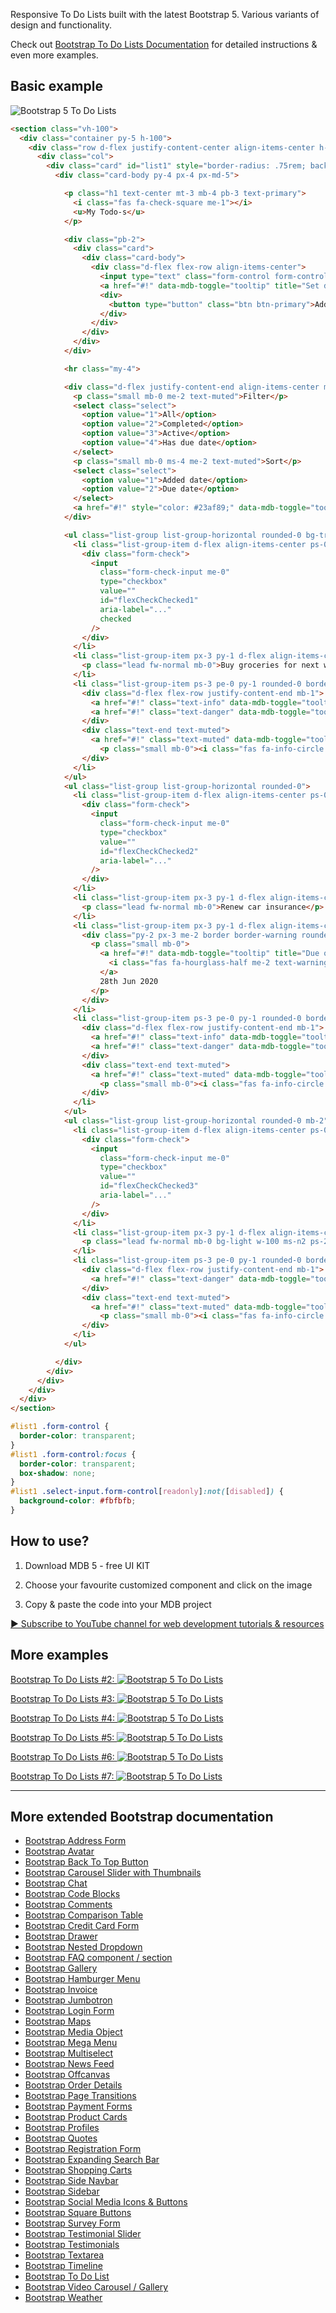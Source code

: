 
Responsive To Do Lists built with the latest Bootstrap 5. Various variants of design and functionality.

Check out [Bootstrap To Do Lists Documentation](https://mdbootstrap.com/docs/standard/extended/to-do-list/) for detailed instructions & even more examples.

## Basic example

![Bootstrap 5 To Do Lists](https://mdbootstrap.com/img/Marketing/github/to-do-list/basic.png)

```html
<section class="vh-100">
  <div class="container py-5 h-100">
    <div class="row d-flex justify-content-center align-items-center h-100">
      <div class="col">
        <div class="card" id="list1" style="border-radius: .75rem; background-color: #eff1f2;">
          <div class="card-body py-4 px-4 px-md-5">

            <p class="h1 text-center mt-3 mb-4 pb-3 text-primary">
              <i class="fas fa-check-square me-1"></i>
              <u>My Todo-s</u>
            </p>

            <div class="pb-2">
              <div class="card">
                <div class="card-body">
                  <div class="d-flex flex-row align-items-center">
                    <input type="text" class="form-control form-control-lg" id="exampleFormControlInput1" placeholder="Add new...">
                    <a href="#!" data-mdb-toggle="tooltip" title="Set due date"><i class="fas fa-calendar-alt fa-lg me-3"></i></a>
                    <div>
                      <button type="button" class="btn btn-primary">Add</button>
                    </div>
                  </div>
                </div>
              </div>
            </div>

            <hr class="my-4">

            <div class="d-flex justify-content-end align-items-center mb-4 pt-2 pb-3">
              <p class="small mb-0 me-2 text-muted">Filter</p>
              <select class="select">
                <option value="1">All</option>
                <option value="2">Completed</option>
                <option value="3">Active</option>
                <option value="4">Has due date</option>
              </select>
              <p class="small mb-0 ms-4 me-2 text-muted">Sort</p>
              <select class="select">
                <option value="1">Added date</option>
                <option value="2">Due date</option>
              </select>
              <a href="#!" style="color: #23af89;" data-mdb-toggle="tooltip" title="Ascending"><i class="fas fa-sort-amount-down-alt ms-2"></i></a>
            </div>

            <ul class="list-group list-group-horizontal rounded-0 bg-transparent">
              <li class="list-group-item d-flex align-items-center ps-0 pe-3 py-1 rounded-0 border-0 bg-transparent">
                <div class="form-check">
                  <input
                    class="form-check-input me-0"
                    type="checkbox"
                    value=""
                    id="flexCheckChecked1"
                    aria-label="..."
                    checked
                  />
                </div>
              </li>
              <li class="list-group-item px-3 py-1 d-flex align-items-center flex-grow-1 border-0 bg-transparent">
                <p class="lead fw-normal mb-0">Buy groceries for next week</p>
              </li>
              <li class="list-group-item ps-3 pe-0 py-1 rounded-0 border-0 bg-transparent">
                <div class="d-flex flex-row justify-content-end mb-1">
                  <a href="#!" class="text-info" data-mdb-toggle="tooltip" title="Edit todo"><i class="fas fa-pencil-alt me-3"></i></a>
                  <a href="#!" class="text-danger" data-mdb-toggle="tooltip" title="Delete todo"><i class="fas fa-trash-alt"></i></a>
                </div>
                <div class="text-end text-muted">
                  <a href="#!" class="text-muted" data-mdb-toggle="tooltip" title="Created date">
                    <p class="small mb-0"><i class="fas fa-info-circle me-2"></i>28th Jun 2020</p></a>
                </div>
              </li>
            </ul>
            <ul class="list-group list-group-horizontal rounded-0">
              <li class="list-group-item d-flex align-items-center ps-0 pe-3 py-1 rounded-0 border-0 bg-transparent">
                <div class="form-check">
                  <input
                    class="form-check-input me-0"
                    type="checkbox"
                    value=""
                    id="flexCheckChecked2"
                    aria-label="..."
                  />
                </div>
              </li>
              <li class="list-group-item px-3 py-1 d-flex align-items-center flex-grow-1 border-0 bg-transparent">
                <p class="lead fw-normal mb-0">Renew car insurance</p>
              </li>
              <li class="list-group-item px-3 py-1 d-flex align-items-center border-0 bg-transparent">
                <div class="py-2 px-3 me-2 border border-warning rounded-3 d-flex align-items-center bg-light">
                  <p class="small mb-0">
                    <a href="#!" data-mdb-toggle="tooltip" title="Due on date">
                      <i class="fas fa-hourglass-half me-2 text-warning"></i>
                    </a>
                    28th Jun 2020
                  </p>
                </div>
              </li>
              <li class="list-group-item ps-3 pe-0 py-1 rounded-0 border-0 bg-transparent">
                <div class="d-flex flex-row justify-content-end mb-1">
                  <a href="#!" class="text-info" data-mdb-toggle="tooltip" title="Edit todo"><i class="fas fa-pencil-alt me-3"></i></a>
                  <a href="#!" class="text-danger" data-mdb-toggle="tooltip" title="Delete todo"><i class="fas fa-trash-alt"></i></a>
                </div>
                <div class="text-end text-muted">
                  <a href="#!" class="text-muted" data-mdb-toggle="tooltip" title="Created date">
                    <p class="small mb-0"><i class="fas fa-info-circle me-2"></i>28th Jun 2020</p></a>
                </div>
              </li>
            </ul>
            <ul class="list-group list-group-horizontal rounded-0 mb-2">
              <li class="list-group-item d-flex align-items-center ps-0 pe-3 py-1 rounded-0 border-0 bg-transparent">
                <div class="form-check">
                  <input
                    class="form-check-input me-0"
                    type="checkbox"
                    value=""
                    id="flexCheckChecked3"
                    aria-label="..."
                  />
                </div>
              </li>
              <li class="list-group-item px-3 py-1 d-flex align-items-center flex-grow-1 border-0 bg-transparent">
                <p class="lead fw-normal mb-0 bg-light w-100 ms-n2 ps-2 py-1 rounded">Sign up for online course</p>
              </li>
              <li class="list-group-item ps-3 pe-0 py-1 rounded-0 border-0 bg-transparent">
                <div class="d-flex flex-row justify-content-end mb-1">
                  <a href="#!" class="text-danger" data-mdb-toggle="tooltip" title="Delete todo"><i class="fas fa-trash-alt"></i></a>
                </div>
                <div class="text-end text-muted">
                  <a href="#!" class="text-muted" data-mdb-toggle="tooltip" title="Created date">
                    <p class="small mb-0"><i class="fas fa-info-circle me-2"></i>28th Jun 2020</p></a>
                </div>
              </li>
            </ul>

          </div>
        </div>
      </div>
    </div>
  </div>
</section>
```

```css
#list1 .form-control {
  border-color: transparent;
}
#list1 .form-control:focus {
  border-color: transparent;
  box-shadow: none;
}
#list1 .select-input.form-control[readonly]:not([disabled]) {
  background-color: #fbfbfb;
}
```

## How to use?

1. Download MDB 5 - free UI KIT

2. Choose your favourite customized component and click on the image

3. Copy & paste the code into your MDB project

[▶️ Subscribe to YouTube channel for web development tutorials & resources](https://www.youtube.com/MDBootstrap?sub_confirmation=1)

## More examples

[Bootstrap To Do Lists #2:
![Bootstrap 5 To Do Lists](https://mdbootstrap.com/img/Marketing/github/to-do-list/section-2.png)](https://mdbootstrap.com/docs/standard/extended/to-do-list/#section-2)

[Bootstrap To Do Lists #3:
![Bootstrap 5 To Do Lists](https://mdbootstrap.com/img/Marketing/github/to-do-list/section-3.png)](https://mdbootstrap.com/docs/standard/extended/to-do-list/#section-3)

[Bootstrap To Do Lists #4:
![Bootstrap 5 To Do Lists](https://mdbootstrap.com/img/Marketing/github/to-do-list/section-4.png)](https://mdbootstrap.com/docs/standard/extended/to-do-list/#section-4)

[Bootstrap To Do Lists #5:
![Bootstrap 5 To Do Lists](https://mdbootstrap.com/img/Marketing/github/to-do-list/section-5.png)](https://mdbootstrap.com/docs/standard/extended/to-do-list/#section-5)

[Bootstrap To Do Lists #6:
![Bootstrap 5 To Do Lists](https://mdbootstrap.com/img/Marketing/github/to-do-list/section-6.png)](https://mdbootstrap.com/docs/standard/extended/to-do-list/#section-6)

[Bootstrap To Do Lists #7:
![Bootstrap 5 To Do Lists](https://mdbootstrap.com/img/Marketing/github/to-do-list/section-7.png)](https://mdbootstrap.com/docs/standard/extended/to-do-list/#section-7)

___

## More extended Bootstrap documentation

<ul>
<li><a href="https://mdbootstrap.com/docs/standard/extended/bootstrap-address-form/">Bootstrap Address Form</a></li>
<li><a href="https://mdbootstrap.com/docs/standard/extended/avatar/">Bootstrap Avatar</a></li>
<li><a href="https://mdbootstrap.com/docs/standard/extended/back-to-top/">Bootstrap Back To Top Button</a></li>
<li><a href="https://mdbootstrap.com/docs/standard/extended/carousel-with-thumbnails/">Bootstrap Carousel Slider with Thumbnails</a></li>
<li><a href="https://mdbootstrap.com/docs/standard/extended/chat/">Bootstrap Chat</a></li>
<li><a href="https://mdbootstrap.com/docs/standard/extended/code/">Bootstrap Code Blocks</a></li>
<li><a href="https://mdbootstrap.com/docs/standard/extended/comments/">Bootstrap Comments</a></li>
<li><a href="https://mdbootstrap.com/docs/standard/extended/bootstrap-comparison-table/">Bootstrap Comparison Table</a></li>
<li><a href="https://mdbootstrap.com/docs/standard/extended/credit-card/">Bootstrap Credit Card Form</a></li>
<li><a href="https://mdbootstrap.com/docs/standard/extended/drawer/">Bootstrap Drawer</a></li>
<li><a href="https://mdbootstrap.com/docs/standard/extended/dropdown-multilevel/">Bootstrap Nested Dropdown</a></li>
<li><a href="https://mdbootstrap.com/docs/standard/extended/faq/">Bootstrap FAQ component / section</a></li>
<li><a href="https://mdbootstrap.com/docs/standard/extended/gallery/">Bootstrap Gallery</a></li>
<li><a href="https://mdbootstrap.com/docs/standard/extended/hamburger-menu/">Bootstrap Hamburger Menu</a></li>
<li><a href="https://mdbootstrap.com/docs/standard/extended/bootstrap-invoice/">Bootstrap Invoice</a></li>
<li><a href="https://mdbootstrap.com/docs/standard/extended/jumbotron/">Bootstrap Jumbotron</a></li>
<li><a href="https://mdbootstrap.com/docs/standard/extended/login/">Bootstrap Login Form</a></li>
<li><a href="https://mdbootstrap.com/docs/standard/extended/maps/">Bootstrap Maps</a></li>
<li><a href="https://mdbootstrap.com/docs/standard/extended/media-object/">Bootstrap Media Object</a></li>
<li><a href="https://mdbootstrap.com/docs/standard/extended/mega-menu/">Bootstrap Mega Menu</a></li> 
<li><a href="https://mdbootstrap.com/docs/standard/extended/multiselect/">Bootstrap Multiselect</a></li> 
<li><a href="https://mdbootstrap.com/docs/standard/extended/news-feed/">Bootstrap News Feed</a></li> 
<li><a href="https://mdbootstrap.com/docs/standard/extended/offcanvas/">Bootstrap Offcanvas</a></li> 
<li><a href="https://mdbootstrap.com/docs/standard/extended/order-details/">Bootstrap Order Details</a></li> 
<li><a href="https://mdbootstrap.com/docs/standard/extended/page-transitions/">Bootstrap Page Transitions</a></li> 
<li><a href="https://mdbootstrap.com/docs/standard/extended/payment-forms/">Bootstrap Payment Forms</a></li> 
<li><a href="https://mdbootstrap.com/docs/standard/extended/product-cards/">Bootstrap Product Cards</a></li> 
<li><a href="https://mdbootstrap.com/docs/standard/extended/profiles/">Bootstrap Profiles</a></li>  
<li><a href="https://mdbootstrap.com/docs/standard/extended/quotes/">Bootstrap Quotes</a></li> 
<li><a href="https://mdbootstrap.com/docs/standard/extended/registration/">Bootstrap Registration Form</a></li> 
<li><a href="https://mdbootstrap.com/docs/standard/extended/search-expanding/">Bootstrap Expanding Search Bar</a></li> 
<li><a href="https://mdbootstrap.com/docs/standard/extended/shopping-carts/">Bootstrap Shopping Carts</a></li> 
<li><a href="https://mdbootstrap.com/docs/standard/extended/side-navbar/">Bootstrap Side Navbar</a></li>  
<li><a href="https://mdbootstrap.com/docs/standard/extended/sidebar/">Bootstrap Sidebar</a></li>  
<li><a href="https://mdbootstrap.com/docs/standard/extended/social-media/">Bootstrap Social Media Icons & Buttons</a></li>  
<li><a href="https://mdbootstrap.com/docs/standard/extended/square-buttons/">Bootstrap Square Buttons</a></li>  
<li><a href="https://mdbootstrap.com/docs/standard/extended/bootstrap-survey-form/">Bootstrap Survey Form</a></li>  
<li><a href="https://mdbootstrap.com/docs/standard/extended/testimonial-slider/">Bootstrap Testimonial Slider</a></li>  
<li><a href="https://mdbootstrap.com/docs/standard/extended/testimonials/">Bootstrap Testimonials</a></li>  
<li><a href="https://mdbootstrap.com/docs/standard/extended/textarea/">Bootstrap Textarea</a></li>  
<li><a href="https://mdbootstrap.com/docs/standard/extended/timeline/">Bootstrap Timeline</a></li>  
<li><a href="https://mdbootstrap.com/docs/standard/extended/to-do-list/">Bootstrap To Do List</a></li>  
<li><a href="https://mdbootstrap.com/docs/standard/extended/video-carousel/">Bootstrap Video Carousel / Gallery</a></li>  
<li><a href="https://mdbootstrap.com/docs/standard/extended/weather/">Bootstrap Weather</a></li>  
</ul>

